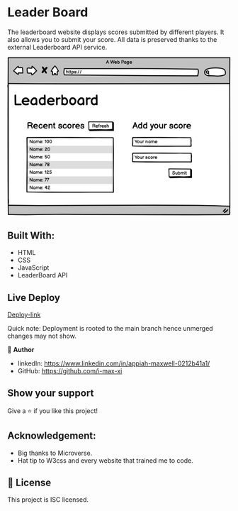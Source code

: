 # Leader Board

The leaderboard website displays scores submitted by different players. It also allows you to submit your score. All data is preserved thanks to the external Leaderboard API service.

![sneak peak of project deployment](leaderboard_wireframe.png)




## Built With:
 - HTML
 - CSS
 - JavaScript
 - LeaderBoard API


## Live Deploy
[Deploy-link](https://i-max-xi.github.io/LeaderBoard/dist/)

Quick note: Deployment is rooted to the main branch hence unmerged changes may not show.

👤 **Author** 
  - linkedIn: https://www.linkedin.com/in/appiah-maxwell-0212b41a1/
  - GitHub: https://github.com/i-max-xi


## Show your support
Give a ⭐️ if you like this project!

## Acknowledgement:
   - Big thanks to Microverse.
   - Hat tip to W3css and every website that trained me to code.

## 📝 License
   This project is ISC licensed.

